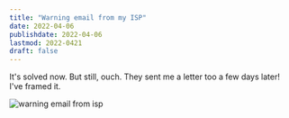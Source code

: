 ```yaml
---
title: "Warning email from my ISP"
date: 2022-04-06
publishdate: 2022-04-06
lastmod: 2022-0421
draft: false
---
```

It's solved now. But still, ouch. They sent me a letter too a few days later! I've framed it. 

![warning email from isp](/asset/warning-email-from-isp/warning-email-from-isp.png)
